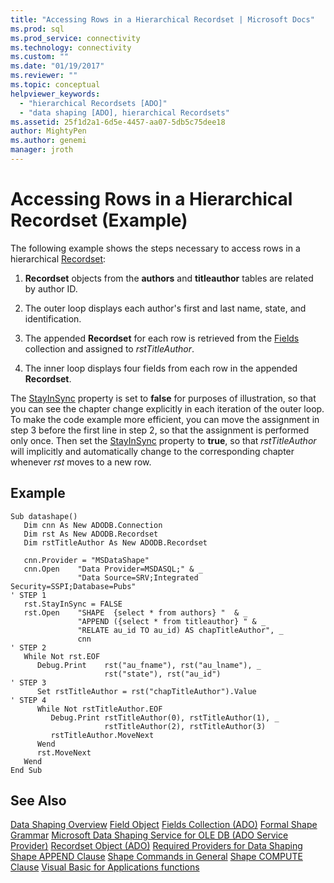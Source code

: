 ```yaml
---
title: "Accessing Rows in a Hierarchical Recordset | Microsoft Docs"
ms.prod: sql
ms.prod_service: connectivity
ms.technology: connectivity
ms.custom: ""
ms.date: "01/19/2017"
ms.reviewer: ""
ms.topic: conceptual
helpviewer_keywords:
  - "hierarchical Recordsets [ADO]"
  - "data shaping [ADO], hierarchical Recordsets"
ms.assetid: 25f1d2a1-6d5e-4457-aa07-5db5c75dee18
author: MightyPen
ms.author: genemi
manager: jroth
---
```

# Accessing Rows in a Hierarchical Recordset (Example)
The following example shows the steps necessary to access rows in a hierarchical [Recordset](../../../ado/reference/ado-api/recordset-object-ado.md):

1.  **Recordset** objects from the **authors** and **titleauthor** tables are related by author ID.

2.  The outer loop displays each author's first and last name, state, and identification.

3.  The appended **Recordset** for each row is retrieved from the [Fields](../../../ado/reference/ado-api/fields-collection-ado.md) collection and assigned to *rstTitleAuthor*.

4.  The inner loop displays four fields from each row in the appended **Recordset**.

 The [StayInSync](../../../ado/reference/ado-api/stayinsync-property.md) property is set to **false** for purposes of illustration, so that you can see the chapter change explicitly in each iteration of the outer loop. To make the code example more efficient, you can move the assignment in step 3 before the first line in step 2, so that the assignment is performed only once. Then set the [StayInSync](../../../ado/reference/ado-api/stayinsync-property.md) property to **true**, so that *rstTitleAuthor* will implicitly and automatically change to the corresponding chapter whenever *rst* moves to a new row.

## Example

```
Sub datashape()
   Dim cnn As New ADODB.Connection
   Dim rst As New ADODB.Recordset
   Dim rstTitleAuthor As New ADODB.Recordset

   cnn.Provider = "MSDataShape"
   cnn.Open    "Data Provider=MSDASQL;" & _
               "Data Source=SRV;Integrated Security=SSPI;Database=Pubs"
' STEP 1
   rst.StayInSync = FALSE
   rst.Open    "SHAPE  {select * from authors} "  & _
               "APPEND ({select * from titleauthor} " & _
               "RELATE au_id TO au_id) AS chapTitleAuthor", _
               cnn
' STEP 2
   While Not rst.EOF
      Debug.Print    rst("au_fname"), rst("au_lname"), _
                     rst("state"), rst("au_id")
' STEP 3
      Set rstTitleAuthor = rst("chapTitleAuthor").Value
' STEP 4
      While Not rstTitleAuthor.EOF
         Debug.Print rstTitleAuthor(0), rstTitleAuthor(1), _
                     rstTitleAuthor(2), rstTitleAuthor(3)
         rstTitleAuthor.MoveNext
      Wend
      rst.MoveNext
   Wend
End Sub
```

## See Also
 [Data Shaping Overview](../../../ado/guide/data/data-shaping-overview.md)
 [Field Object](../../../ado/reference/ado-api/field-object.md)
 [Fields Collection (ADO)](../../../ado/reference/ado-api/fields-collection-ado.md)
 [Formal Shape Grammar](../../../ado/guide/data/formal-shape-grammar.md)
 [Microsoft Data Shaping Service for OLE DB (ADO Service Provider)](../../../ado/guide/appendixes/microsoft-data-shaping-service-for-ole-db-ado-service-provider.md)
 [Recordset Object (ADO)](../../../ado/reference/ado-api/recordset-object-ado.md)
 [Required Providers for Data Shaping](../../../ado/guide/data/required-providers-for-data-shaping.md)
 [Shape APPEND Clause](../../../ado/guide/data/shape-append-clause.md)
 [Shape Commands in General](../../../ado/guide/data/shape-commands-in-general.md)
 [Shape COMPUTE Clause](../../../ado/guide/data/shape-compute-clause.md)
 [Visual Basic for Applications functions](../../../ado/guide/data/visual-basic-for-applications-functions.md)
